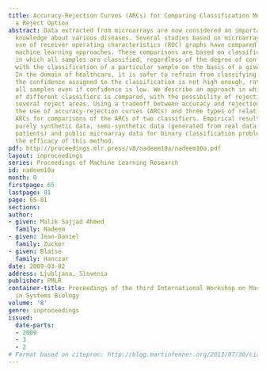 ```yaml
---
title: Accuracy-Rejection Curves (ARCs) for Comparing Classification Methods with
  a Reject Option
abstract: Data extracted from microarrays are now considered an important source of
  knowledge about various diseases. Several studies based on microarray data and the
  use of receiver operating characteristics (ROC) graphs have compared supervised
  machine learning approaches. These comparisons are based on classification schemes
  in which all samples are classified, regardless of the degree of confidence associated
  with the classification of a particular sample on the basis of a given classifier.
  In the domain of healthcare, it is safer to refrain from classifying a sample if
  the confidence assigned to the classification is not high enough, rather than classifying
  all samples even if confidence is low. We describe an approach in which the performance
  of different classifiers is compared, with the possibility of rejection, based on
  several reject areas. Using a tradeoff between accuracy and rejection, we propose
  the use of accuracy-rejection curves (ARCs) and three types of relationship between
  ARCs for comparisons of the ARCs of two classifiers. Empirical results based on
  purely synthetic data, semi-synthetic data (generated from real data obtained from
  patients) and public microarray data for binary classification problems demonstrate
  the efficacy of this method.
pdf: http://proceedings.mlr.press/v8/nadeem10a/nadeem10a.pdf
layout: inproceedings
series: Proceedings of Machine Learning Research
id: nadeem10a
month: 0
firstpage: 65
lastpage: 81
page: 65-81
sections: 
author:
- given: Malik Sajjad Ahmed
  family: Nadeem
- given: Jean-Daniel
  family: Zucker
- given: Blaise
  family: Hanczar
date: 2009-03-02
address: Ljubljana, Slovenia
publisher: PMLR
container-title: Proceedings of the third International Workshop on Machine Learning
  in Systems Biology
volume: '8'
genre: inproceedings
issued:
  date-parts:
  - 2009
  - 3
  - 2
# Format based on citeproc: http://blog.martinfenner.org/2013/07/30/citeproc-yaml-for-bibliographies/
---
```

